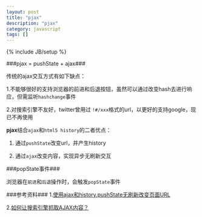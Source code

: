 ```yaml
---
layout: post
title: "pjax"
description: "pjax"
category: javascript
tags: []
---
```

{% include JB/setup %}


###pjax = pushState + ajax###

  传统的ajax交互方式有如下缺点：
  
  1.不能够很好的支持浏览器的前进和后退按钮，虽然可以通过改变hash去进行响应，但需监听`hashchange`事件
  
  2.对搜索引擎不友好，twitter曾用过 `!#/xxx`格式的url，以更好的支持google，现已不再使用
  
  **pjax**结合`ajax`和`html5 history`的二者优点：
  
  1. 通过`pushState`改变url，并产生history
  
  2. 通过`ajax`改变内容，实现异步无刷新交互
  
###popState事件###

浏览器在`前进`和`后退`操作时，会触发`popState`事件


###参考资料###
1.[使用ajax和history.pushState无刷新改变页面URL](http://www.welefen.com/use-ajax-and-pushstate.html)

2.[如何让搜索引擎抓取AJAX内容？](http://www.ruanyifeng.com/blog/2013/07/how_to_make_search_engines_find_ajax_content.html)
  
  


